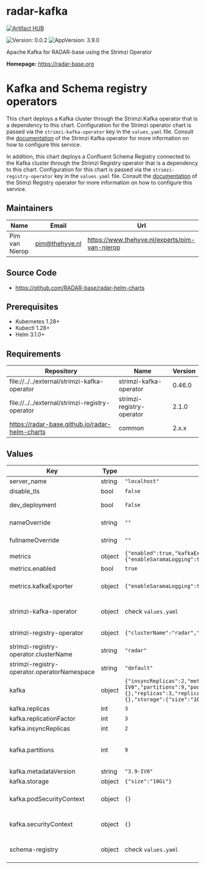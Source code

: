 

# radar-kafka
[![Artifact HUB](https://img.shields.io/endpoint?url=https://artifacthub.io/badge/repository/radar-kafka)](https://artifacthub.io/packages/helm/radar-base/radar-kafka)

![Version: 0.0.2](https://img.shields.io/badge/Version-0.0.2-informational?style=flat-square) ![AppVersion: 3.9.0](https://img.shields.io/badge/AppVersion-3.9.0-informational?style=flat-square)

Apache Kafka for RADAR-base using the Strimzi Operator

**Homepage:** <https://radar-base.org>

# Kafka and Schema registry operators

This chart deploys a Kafka cluster through the Strimzi Kafka operator that is a dependency to this chart. Configuration for the Strimzi operator chart is passed via the `strimzi-kafka-operator` key in the `values.yaml` file.
Consult the [documentation](https://strimzi.io/documentation/) of the Strimzi Kafka operator for more information on how to configure this service.

In addition, this chart deploys a Confluent Schema Registry connected to the Kafka cluster through the Strimzi Registry operator that is a dependency to this chart. Configuration for this chart is passed via the `strimzi-registry-operator` key in the `values.yaml` file.
Consult the [documentation](https://github.com/lsst-sqre/strimzi-registry-operator) of the Stimzi Registry operator for more information on how to configure this service.

## Maintainers

| Name | Email | Url |
| ---- | ------ | --- |
| Pim van Nierop | <pim@thehyve.nl> | <https://www.thehyve.nl/experts/pim-van-nierop> |

## Source Code

* <https://github.com/RADAR-base/radar-helm-charts>

## Prerequisites
* Kubernetes 1.28+
* Kubectl 1.28+
* Helm 3.1.0+

## Requirements

| Repository | Name | Version |
|------------|------|---------|
| file://../../external/strimzi-kafka-operator | strimzi-kafka-operator | 0.46.0 |
| file://../../external/strimzi-registry-operator | strimzi-registry-operator | 2.1.0 |
| https://radar-base.github.io/radar-helm-charts | common | 2.x.x |

## Values

| Key | Type | Default | Description |
|-----|------|---------|-------------|
| server_name | string | `"localhost"` | domain name of the server |
| disable_tls | bool | `false` |  |
| dev_deployment | bool | `false` | Deploy with minimal replicas, replicationFactor and without PVCs (a.k.a ephemeral mode) |
| nameOverride | string | `""` | String to partially override radar-kafka.fullname template with a string (will prepend the release name) |
| fullnameOverride | string | `""` | String to fully override radar-kafka.fullname template with a string |
| metrics | object | `{"enabled":true,"kafkaExporter":{"enableSaramaLogging":true,"groupRegex":".*","topicRegex":".*"}}` | Enable metrics to be collected via Prometheus-operator |
| metrics.enabled | bool | `true` | Enable monitoring of metrics |
| metrics.kafkaExporter | object | `{"enableSaramaLogging":true,"groupRegex":".*","topicRegex":".*"}` | Values for Prometheus JMX Exporter attached to Kafka pods ref: https://strimzi.io/docs/operators/latest/deploying#proc-metrics-kafka-deploy-options-str |
| strimzi-kafka-operator | object | check `values.yaml` | Values for kafka operator ref: https://strimzi.io/docs/operators/latest/deploying#assembly-operators-str |
| strimzi-registry-operator | object | `{"clusterName":"radar","operatorNamespace":"default"}` | Values for schema registry operator ref: https://github.com/lsst-sqre/strimzi-registry-operator |
| strimzi-registry-operator.clusterName | string | `"radar"` | Keep in sync with 'fullnameOverride' |
| strimzi-registry-operator.operatorNamespace | string | `"default"` | Keep in sync with namespace used by deployment |
| kafka | object | `{"insyncReplicas":2,"metadataVersion":"3.9-IV0","partitions":9,"podSecurityContext":{},"replicas":3,"replicationFactor":3,"securityContext":{},"storage":{"size":"10Gi"}}` | Values for strimzi-registry-operator ref: https://strimzi.io/docs/operators/latest/deploying#proc-registry-deploy-options-str |
| kafka.replicas | int | `3` | Number of Kafka brokers |
| kafka.replicationFactor | int | `3` | Number of replicas for Kafka topics |
| kafka.insyncReplicas | int | `2` | Number of in-sync kafka broker replicas |
| kafka.partitions | int | `9` | Number of topic data partitions. Rule of thumb: 3 times the number of brokers. Headroom is used for future upscale of brokers. ref: https://learn.conduktor.io/kafka/kafka-topics-choosing-the-replication-factor-and-partitions-count/ |
| kafka.metadataVersion | string | `"3.9-IV0"` | Metadata API version. Keep in sync with appVersion |
| kafka.storage | object | `{"size":"10Gi"}` | Storage size for Kafka pods |
| kafka.podSecurityContext | object | `{}` | Security Context for Kafka pods ref: https://strimzi.io/docs/operators/latest/deploying#assembly-security-providers-str |
| kafka.securityContext | object | `{}` | Security Context for Kafka containers ref: https://strimzi.io/docs/operators/latest/deploying#assembly-security-providers-str |
| schema-registry | object | check `values.yaml` | Values for schema registry deployed by strimzi-registry-operator ref: https://github.com/lsst-sqre/strimzi-registry-operator |

